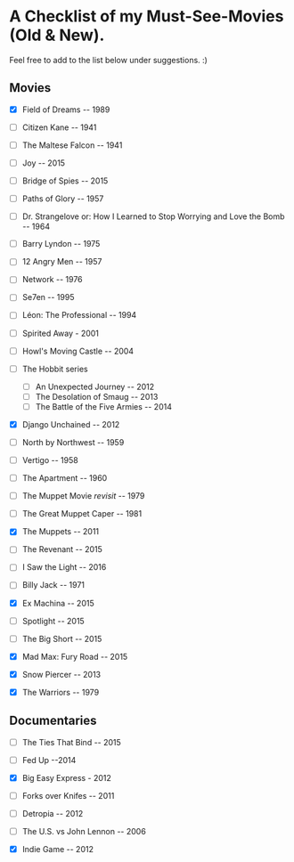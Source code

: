 # A Checklist of my Must-See-Movies (Old & New).

Feel free to add to the list below under suggestions. :)

Movies
---
- [x] Field of Dreams -- 1989
- [ ] Citizen Kane -- 1941
- [ ] The Maltese Falcon -- 1941
- [ ] Joy -- 2015
- [ ] Bridge of Spies -- 2015
- [ ] Paths of Glory -- 1957
- [ ] Dr. Strangelove or: How I Learned to Stop Worrying and Love the Bomb -- 1964
- [ ] Barry Lyndon -- 1975
- [ ] 12 Angry Men -- 1957
- [ ] Network -- 1976
- [ ] Se7en -- 1995
- [ ] Léon: The Professional -- 1994
- [ ] Spirited Away - 2001
- [ ] Howl's Moving Castle -- 2004
- [ ] The Hobbit series
	- [ ] An Unexpected Journey -- 2012
	- [ ] The Desolation of Smaug -- 2013
	- [ ] The Battle of the Five Armies -- 2014
- [x] Django Unchained -- 2012
- [ ] North by Northwest -- 1959
- [ ] Vertigo -- 1958
- [ ] The Apartment -- 1960
- [ ] The Muppet Movie *revisit* -- 1979
- [ ] The Great Muppet Caper -- 1981
- [x] The Muppets -- 2011
- [ ] The Revenant -- 2015
- [ ] I Saw the Light -- 2016
- [ ] Billy Jack -- 1971
- [x] Ex Machina -- 2015
- [ ] Spotlight -- 2015
- [ ] The Big Short -- 2015
- [x] Mad Max: Fury Road -- 2015
- [x] Snow Piercer -- 2013
- [x] The Warriors -- 1979


Documentaries
---
- [ ] The Ties That Bind -- 2015
- [ ] Fed Up --2014
- [x] Big Easy Express - 2012
- [ ] Forks over Knifes -- 2011
- [ ] Detropia -- 2012
- [ ] The U.S. vs John Lennon -- 2006
- [x] Indie Game -- 2012

